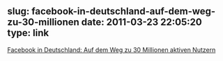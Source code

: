 slug: facebook-in-deutschland-auf-dem-weg-zu-30-millionen
date: 2011-03-23 22:05:20
type: link
---

[Facebook in Deutschland: Auf dem Weg zu 30 Millionen aktiven Nutzern](http://netzwertig.com/2011/03/22/facebook-in-deutschland-auf-dem-weg-zu-30-millionen-aktiven-nutzern/)
